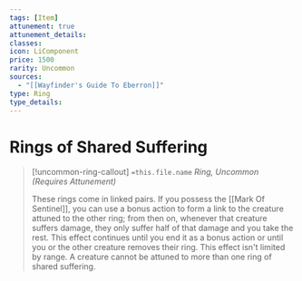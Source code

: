 ```yaml
---
tags: [Item]
attunement: true
attunement_details: 
classes: 
icon: LiComponent
price: 1500
rarity: Uncommon
sources:
  - "[[Wayfinder's Guide To Eberron]]"
type: Ring
type_details: 
---
```

# Rings of Shared Suffering
>[!uncommon-ring-callout] `=this.file.name`
>*Ring, Uncommon (Requires Attunement)*
>
>These rings come in linked pairs. If you possess the [[Mark Of Sentinel]], you can use a bonus action to form a link to the creature attuned to the other ring; from then on, whenever that creature suffers damage, they only suffer half of that damage and you take the rest. This effect continues until you end it as a bonus action or until you or the other creature removes their ring. This effect isn't limited by range. A creature cannot be attuned to more than one ring of shared suffering.
>
>
